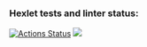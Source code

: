 ### Hexlet tests and linter status:
[![Actions Status](https://github.com/Komplexee/frontend-project-44/actions/workflows/hexlet-check.yml/badge.svg)](https://github.com/Komplexee/frontend-project-44/actions)
<a href="https://codeclimate.com/github/Komplexee/frontend-project-44/maintainability"><img src="https://api.codeclimate.com/v1/badges/4186a39dfab0b14215a0/maintainability" /></a>